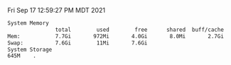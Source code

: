 Fri Sep 17 12:59:27 PM MDT 2021
```bash
System Memory
               total        used        free      shared  buff/cache   available
Mem:           7.7Gi       972Mi       4.0Gi       8.0Mi       2.7Gi       6.3Gi
Swap:          7.6Gi        11Mi       7.6Gi
System Storage
645M	.
```
```bash

